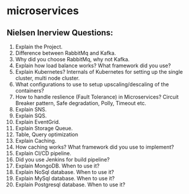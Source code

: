 # microservices
Nielsen Inerview Questions:
---------------------------

1) Explain the Project.
2) Difference between RabbitMq and Kafka.
3) Why did you choose RabbitMq, why not Kafka.
4) Explain how load balance works? What framework did you use?
5) Explain Kubernetes? Internals of Kubernetes for setting up the single cluster, multi node cluster.
6) What configurations to use to setup upscaling/descaling of the containers?
7) How to handle reslience (Fault Tolerance) in Microservices? Circuit Breaker pattern, Safe degradation, Polly, Timeout etc.
8) Explain SNS.
9) Explain SQS.
10) Explain EventGrid.
11) Explain Storage Queue.
12) Table, Query optimization
13) Explain Caching.
14) How caching works? What framework did you use to implement?
15) Explain CI/CD pipeline.
16) Did you use Jenkins for build pipeline?
17) Explain MongoDB. When to use it?
18) Explain NoSql database.  When to use it?
19) Explain MySql database.  When to use it?
20) Explain Postgresql database.  When to use it?
